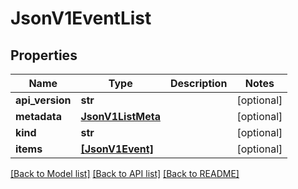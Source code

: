 # JsonV1EventList


## Properties
Name | Type | Description | Notes
------------ | ------------- | ------------- | -------------
**api_version** | **str** |  | [optional] 
**metadata** | [**JsonV1ListMeta**](JsonV1ListMeta.md) |  | [optional] 
**kind** | **str** |  | [optional] 
**items** | [**[JsonV1Event]**](JsonV1Event.md) |  | [optional] 

[[Back to Model list]](../README.md#documentation-for-models) [[Back to API list]](../README.md#documentation-for-api-endpoints) [[Back to README]](../README.md)


